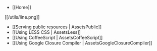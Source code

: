 - [[Home]]

[[/utils/line.png]]

- [[Serving public resources | AssetsPublic]]
- [[Using LESS CSS | AssetsLess]]
- [[Using CoffeeScript | AssetsCoffeeScript]]
- [[Using Google Closure Compiler | AssetsGoogleClosureCompiler]]